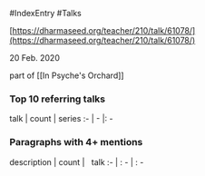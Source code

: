 #IndexEntry #Talks

[https://dharmaseed.org/teacher/210/talk/61078/](https://dharmaseed.org/teacher/210/talk/61078/)

20 Feb. 2020

part of [[In Psyche's Orchard]]
### Top 10 referring talks
talk | count | series
:- | - |: -

### Paragraphs with 4+ mentions
description | count | &nbsp;&nbsp;talk
:- | : - | : -

